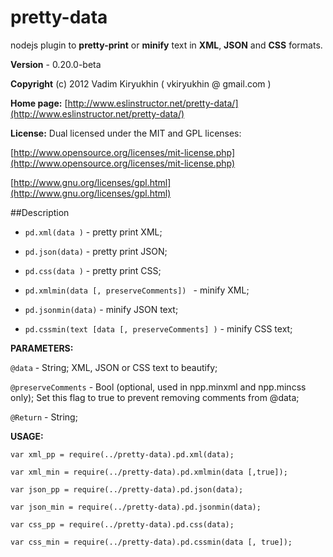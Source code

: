 # pretty-data

nodejs plugin to **pretty-print** or **minify**
text in **XML**, **JSON** and **CSS** formats.

**Version** - 0.20.0-beta

**Copyright** (c) 2012 Vadim Kiryukhin ( vkiryukhin @ gmail.com )

**Home page:** [http://www.eslinstructor.net/pretty-data/](http://www.eslinstructor.net/pretty-data/) 

**License:** Dual licensed under
the MIT and GPL licenses:

[http://www.opensource.org/licenses/mit-license.php](http://www.opensource.org/licenses/mit-license.php)

[http://www.gnu.org/licenses/gpl.html](http://www.gnu.org/licenses/gpl.html)

##Description

* `pd.xml(data )` - pretty print XML; 

* `pd.json(data)` - pretty print JSON; 

* `pd.css(data )` - pretty print CSS; 

* `pd.xmlmin(data [, preserveComments]) ` - minify XML; 

* `pd.jsonmin(data)` - minify JSON text;

* `pd.cssmin(text [data [, preserveComments] )` - minify CSS text; 

**PARAMETERS:**

`@data` - String; XML, JSON or CSS text to beautify; 

`@preserveComments` - Bool (optional, used in npp.minxml and npp.mincss only); 
                       Set this flag to true to prevent removing comments from @data; 

`@Return` - String;


**USAGE:**

`var xml_pp = require(../pretty-data).pd.xml(data); `

`var xml_min = require(../pretty-data).pd.xmlmin(data [,true]);` 

`var json_pp = require(../pretty-data).pd.json(data);` 

`var json_min = require(../pretty-data).pd.jsonmin(data);` 

`var css_pp = require(../pretty-data).pd.css(data); `

`var css_min = require(../pretty-data).pd.cssmin(data [, true]);`



